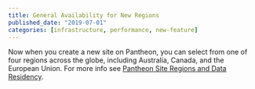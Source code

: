 ```yaml
---
title: General Availability for New Regions
published_date: "2019-07-01"
categories: [infrastructure, performance, new-feature]
---
```

Now when you create a new site on Pantheon, you can select from one of four regions across the globe, including Australia, Canada, and the European Union. For more info see [Pantheon Site Regions and Data Residency](/regions).
